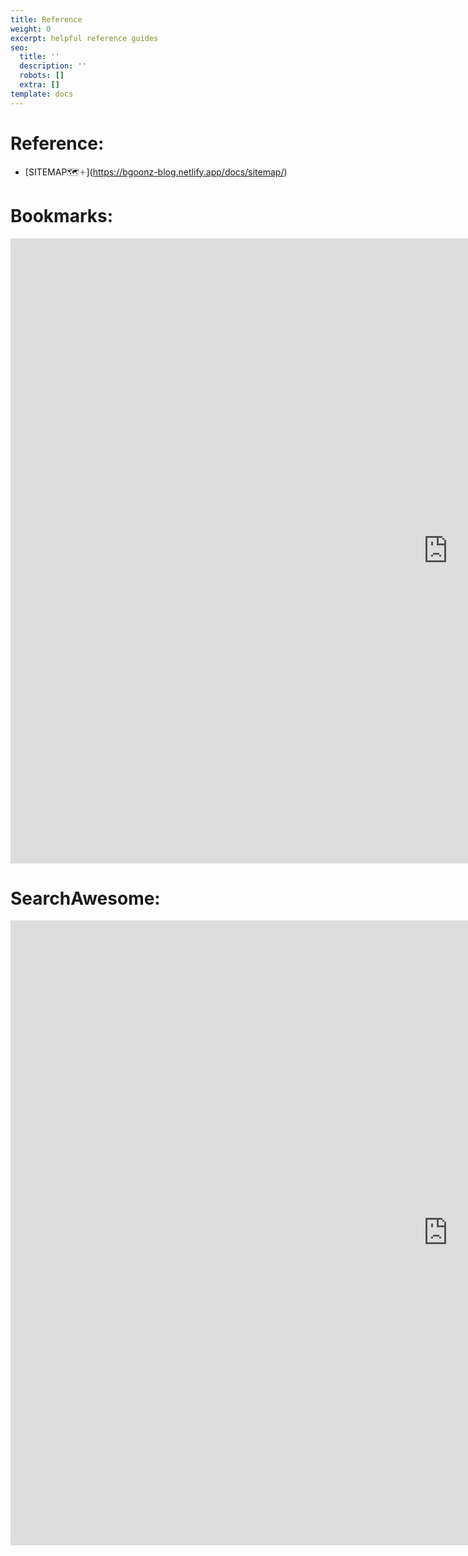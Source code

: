 ```yaml
---
title: Reference
weight: 0
excerpt: helpful reference guides
seo:
  title: ''
  description: ''
  robots: []
  extra: []
template: docs
---
```


# Reference:

- [SITEMAP🗺🟈]\(https://bgoonz-blog.netlify.app/docs/sitemap/)

# Bookmarks:

<iframe src="https://bgoonz-bookmarks.netlify.app/" height="1000px" width="1400px" scrolling="yes" frameborder="no" loading="lazy" allowtransparency="true" allowfullscreen="true"  frameborder="0" ></iframe>

# SearchAwesome:

<iframe src="https://search-awesome.vercel.app/" height="1000px" width="1400px" scrolling="yes" frameborder="no" loading="lazy" allowtransparency="true" allowfullscreen="true"  frameborder="0" ></iframe>


